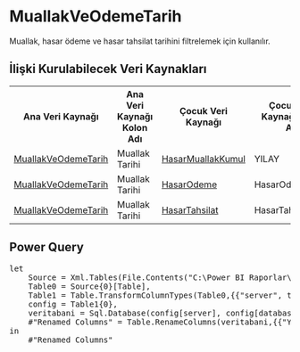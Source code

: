 <h1>MuallakVeOdemeTarih</h1>
Muallak, hasar ödeme ve hasar tahsilat tarihini filtrelemek için kullanılır. 

<h2>İlişki Kurulabilecek Veri Kaynakları</h2>
<table>
<tr>
<th>Ana Veri Kaynağı</th>
<th>Ana Veri Kaynağı Kolon Adı</th>
<th>Çocuk Veri Kaynağı</th>
<th>Çocuk Veri Kaynağı Kolon Adi</th>
</tr>
<tr>
<td><a href="../VeriKaynaklari/MuallakVeOdemeTarih.md">MuallakVeOdemeTarih</a></td>
<td>Muallak Tarihi</td>
<td><a href="../VeriKaynaklari/HasarMuallakKumul.md">HasarMuallakKumul</a></td>
<td>YILAY</td>
</tr>
<tr>
<td><a href="../VeriKaynaklari/MuallakVeOdemeTarih.md">MuallakVeOdemeTarih</a></td>
<td>Muallak Tarihi</td>
<td><a href="../VeriKaynaklari/HasarOdeme.md">HasarOdeme</a></td>
<td>HasarOdemeYilAy</td>
</tr>
<tr>
<td><a href="../VeriKaynaklari/MuallakVeOdemeTarih.md">MuallakVeOdemeTarih</a></td>
<td>Muallak Tarihi</td>
<td><a href="../VeriKaynaklari/HasarTahsilat.md">HasarTahsilat</a></td>
<td>HasarTahsilatYilAy</td>
</tr>
</table>


<h2>Power Query</h2>
<pre>
let
    Source = Xml.Tables(File.Contents("C:\Power BI Raporlar\config.xml")),
    Table0 = Source{0}[Table],
    Table1 = Table.TransformColumnTypes(Table0,{{"server", type text}, {"database", type text}}),
    config = Table1{0},
    veritabani = Sql.Database(config[server], config[database], [Query="SELECT DISTINCT(YILAY) FROM SHASKUM where YILAY NOT LIKE '%99'"]),
    #"Renamed Columns" = Table.RenameColumns(veritabani,{{"YILAY", "Muallak / Ödeme Tarihi"}})
in
    #"Renamed Columns"
</pre>

